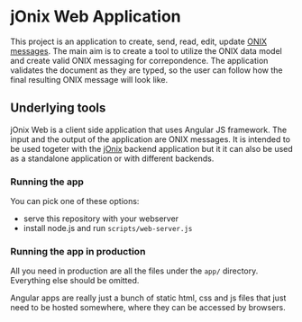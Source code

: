 # jOnix Web Application

This project is an application to create, send, read, edit, update [ONIX messages](http://www.editeur.org/8/ONIX/). The main aim is to create a tool to utilize the ONIX data model and create valid ONIX messaging for correpondence. The application validates the document as they are typed, so the user can follow how the final resulting ONIX message will look like.

## Underlying tools

jOnix Web is a client side application that uses Angular JS framework. The input and the output of the application are ONIX messages. It is intended to be used togeter with the [jOnix](https://gitlab.mw.metropolia.fi/jonix) backend application but it it can also be used as a standalone application or with different backends.

### Running the app

You can pick one of these options:

* serve this repository with your webserver
* install node.js and run `scripts/web-server.js`

### Running the app in production

All you need in production are all the files under the `app/` directory.
Everything else should be omitted.

Angular apps are really just a bunch of static html, css and js files that just need to be hosted
somewhere, where they can be accessed by browsers.

